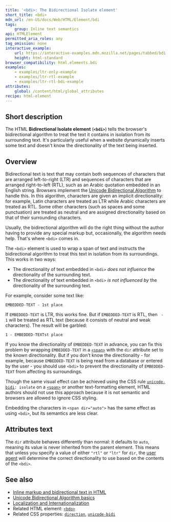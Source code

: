 ```yaml
---
title: '<bdi>: The Bidirectional Isolate element'
short_title: <bdi>
mdn_url: /en-US/docs/Web/HTML/Element/bdi
tags:
    group: Inline text semantics
api: HTMLElement
permitted_aria_roles: any
tag_omission: none
interactive_example:
    url: https://interactive-examples.mdn.mozilla.net/pages/tabbed/bdi.html
    height: html-standard
browser_compatibility: html.elements.bdi
examples:
    - examples/ltr-only-example
    - examples/ltr-rtl-example
    - examples/ltr-rtl-bdi-example
attributes:
    global: /content/html/global_attributes
recipe: html-element
---
```


## Short description

The HTML **Bidirectional Isolate element** (**`<bdi>`**) tells the
browser's bidirectional algorithm to treat the text it contains in
isolation from its surrounding text. It's particularly
useful when a website dynamically inserts some text and doesn't know
the directionality of the text being inserted.

## Overview

Bidirectional text is text that may contain both sequences of characters
that are arranged left-to-right (LTR) and sequences of characters that
are arranged right-to-left (RTL), such as an Arabic quotation embedded
in an English string. Browsers implement the [Unicode Bidirectional
Algorithm](https://www.w3.org/International/articles/inline-bidi-markup/uba-basics)
to handle this. In this algorithm, characters are given an implicit
directionality: for example, Latin characters are treated as LTR while
Arabic characters are treated as RTL. Some other characters (such as
spaces and some punctuation) are treated as neutral and are assigned
directionality based on that of their surrounding characters.

Usually, the bidirectional algorithm will do the right thing without the
author having to provide any special markup but, occasionally, the
algorithm needs help. That's where `<bdi>` comes in.

The `<bdi>` element is used to wrap a span of text and instructs the
bidirectional algorithm to treat this text in isolation from its
surroundings. This works in two ways:

- The directionality of text embedded in `<bdi>` *does not influence*
  the directionality of the surrounding text.
- The directionality of text embedded in `<bdi>` *is not influenced
  by* the directionality of the surrounding text.

For example, consider some text like:

```
EMBEDDED-TEXT - 1st place
```

If `EMBEDDED-TEXT` is LTR, this works fine. But if `EMBEDDED-TEXT` is
RTL, then ` - 1` will be treated as RTL text (because it consists of
neutral and weak characters). The result will be garbled:

```
1 - EMBEDDED-TEXTst place
```

If you know the directionality of `EMBEDDED-TEXT` in advance, you can
fix this problem by wrapping `EMBEDDED-TEXT` in a
[`<span>`](/en-US/docs/Web/HTML/Element/span)
with the `dir` attribute set to the known directionality. But if you
don't know the directionality - for example, because `EMBEDDED-TEXT` is
being read from a database or entered by the user - you should use
`<bdi>` to prevent the directionality of `EMBEDDED-TEXT` from affecting
its surroundings.

Though the same visual effect can be achieved using the CSS rule
[`unicode-bidi`](/en-US/docs/Web/CSS/unicode-bidi)`: isolate`
on a
[`<span>`](/en-US/docs/Web/HTML/Element/span)
or another text-formatting element, HTML authors should not use this
approach because it is not semantic and browsers are allowed to ignore
CSS styling.

Embedding the characters in `<span dir="auto">` has the same effect as
using `<bdi>`, but its semantics are less clear.

## Attributes text

The `dir` attribute behaves differently than normal: it defaults to `auto`,
meaning its value is never inherited from the parent element. This means
that unless you specify a value of either `"rtl"` or `"ltr"` for `dir`,
the [user agent](/en-US/docs/Glossary/user_agent)
will determine the correct directionality to use based on the contents
of the `<bdi>`.

## See also

- [Inline markup and bidirectional text in HTML](https://www.w3.org/International/articles/inline-bidi-markup/)
- [Unicode Bidirectional Algorithm basics](https://www.w3.org/International/articles/inline-bidi-markup/uba-basics)
- [Localization and Internationalization](/en-US/docs/Web/Localization)
- Related HTML element: [`<bdo>`](/en-US/docs/Web/HTML/Element/bdo)
- Related CSS properties: [`direction`](/en-US/docs/Web/CSS/direction), [`unicode-bidi`](/en-US/docs/Web/CSS/unicode-bidi)

